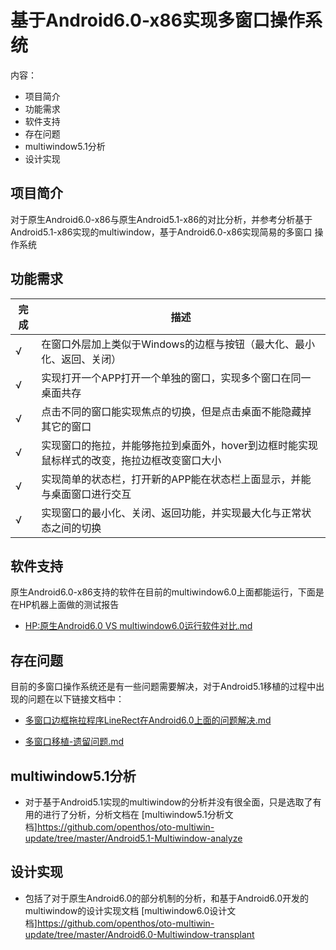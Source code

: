 # 基于Android6.0-x86实现多窗口操作系统
内容：
- 项目简介
- 功能需求
- 软件支持
- 存在问题
- multiwindow5.1分析
- 设计实现

## 项目简介
对于原生Android6.0-x86与原生Android5.1-x86的对比分析，并参考分析基于Android5.1-x86实现的multiwindow，基于Android6.0-x86实现简易的多窗口
操作系统

## 功能需求
|完成|描述|
|---|---|
|√| 在窗口外层加上类似于Windows的边框与按钮（最大化、最小化、返回、关闭）
|√| 实现打开一个APP打开一个单独的窗口，实现多个窗口在同一桌面共存
|√| 点击不同的窗口能实现焦点的切换，但是点击桌面不能隐藏掉其它的窗口
|√| 实现窗口的拖拉，并能够拖拉到桌面外，hover到边框时能实现鼠标样式的改变，拖拉边框改变窗口大小
|√| 实现简单的状态栏，打开新的APP能在状态栏上面显示，并能与桌面窗口进行交互
|√| 实现窗口的最小化、关闭、返回功能，并实现最大化与正常状态之间的切换

## 软件支持
原生Android6.0-x86支持的软件在目前的multiwindow6.0上面都能运行，下面是在HP机器上面做的测试报告
- [HP:原生Android6.0 VS multiwindow6.0运行软件对比.md](https://github.com/openthos/oto-multiwin-update/blob/master/Android6.0-Multiwindow-transplant/HP:%E5%8E%9F%E7%94%9FAndroid6.0%20VS%20multiwindow6.0%E8%BF%90%E8%A1%8C%E8%BD%AF%E4%BB%B6%E5%AF%B9%E6%AF%94.md)

## 存在问题
目前的多窗口操作系统还是有一些问题需要解决，对于Android5.1移植的过程中出现的问题在以下链接文档中：
- [多窗口边框拖拉程序LineRect在Android6.0上面的问题解决.md](https://github.com/openthos/oto-multiwin-update/blob/master/Android6.0-Multiwindow-transplant/%E5%A4%9A%E7%AA%97%E5%8F%A3%E7%A7%BB%E6%A4%8D-%E9%81%97%E7%95%99%E9%97%AE%E9%A2%98.md)

- [多窗口移植-遗留问题.md](https://github.com/openthos/oto-multiwin-update/blob/master/Android6.0-Multiwindow-transplant/%E5%A4%9A%E7%AA%97%E5%8F%A3%E8%BE%B9%E6%A1%86%E6%8B%96%E6%8B%89%E7%A8%8B%E5%BA%8FLineRect%E5%9C%A8Android6.0%E4%B8%8A%E9%9D%A2%E7%9A%84%E9%97%AE%E9%A2%98%E8%A7%A3%E5%86%B3.md)

## multiwindow5.1分析
- 对于基于Android5.1实现的multiwindow的分析并没有很全面，只是选取了有用的进行了分析，分析文档在
[multiwindow5.1分析文档]https://github.com/openthos/oto-multiwin-update/tree/master/Android5.1-Multiwindow-analyze

## 设计实现
- 包括了对于原生Android6.0的部分机制的分析，和基于Android6.0开发的multiwindow的设计实现文档
[multiwindow6.0设计文档]https://github.com/openthos/oto-multiwin-update/tree/master/Android6.0-Multiwindow-transplant



